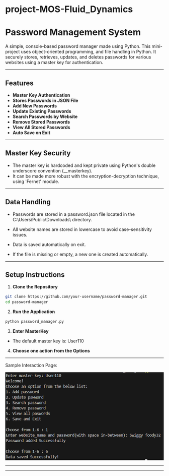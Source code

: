 # project-MOS-Fluid_Dynamics


# Password Management System

A simple, console-based password manager made using Python. This mini-project uses object-oriented programming, and file handling in Python. It securely stores, retrieves, updates, and deletes passwords for various websites using a master key for authentication.

---

## Features

- **Master Key Authentication**
- **Stores Passwords in JSON File**
- **Add New Passwords**
- **Update Existing Passwords**
- **Search Passwords by Website**
- **Remove Stored Passwords**
- **View All Stored Passwords**
- **Auto Save on Exit**

---

## Master Key Security

- The master key is hardcoded and kept private using Python's double underscore convention (__masterkey).
- It can be made more robust with the encryption-decryption technique, using 'Fernet' module.

---

## Data Handling

- Passwords are stored in a password.json file located in the C:\Users\Public\Downloads\ directory.

- All website names are stored in lowercase to avoid case-sensitivity issues.

- Data is saved automatically on exit.

- If the file is missing or empty, a new one is created automatically.

---

## Setup Instructions

1. **Clone the Repository**

```bash
git clone https://github.com/your-username/password-manager.git
cd password-manager
```
2. **Run the Application**
```bash
python password_manager.py
```
3. **Enter MasterKey**

- The default master key is: User110

4. **Choose one action from the Options**

---

Sample Interaction Page:

![Sample Run Screenshot](sample_run.png)

---



---
